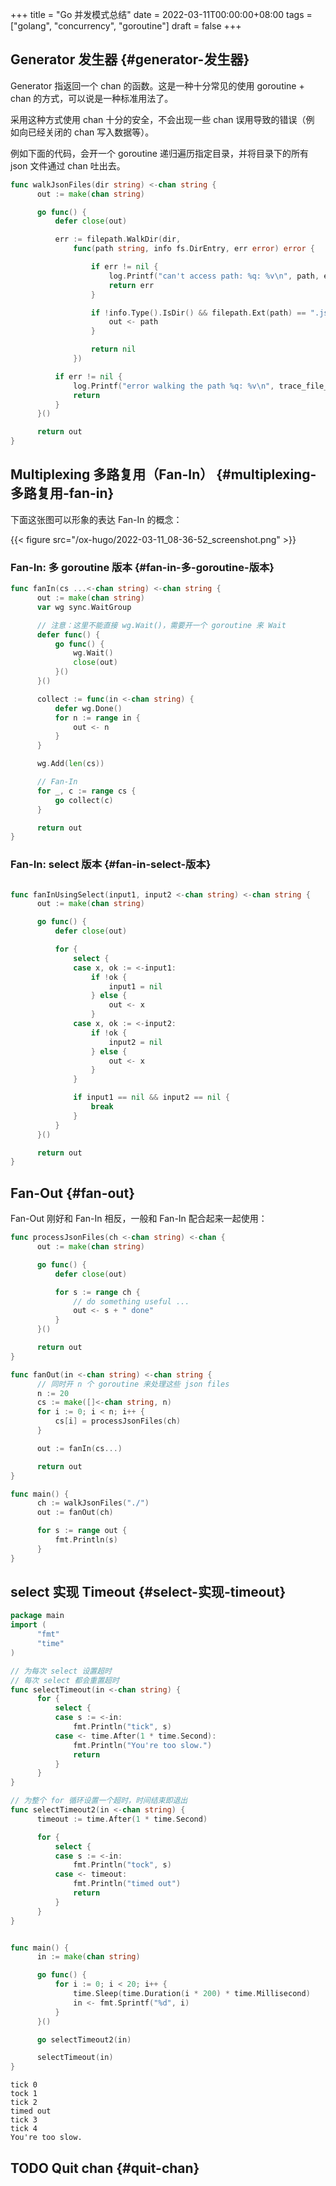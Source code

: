 +++
title = "Go 并发模式总结"
date = 2022-03-11T00:00:00+08:00
tags = ["golang", "concurrency", "goroutine"]
draft = false
+++

## Generator 发生器 {#generator-发生器}

Generator 指返回一个 chan 的函数。这是一种十分常见的使用 goroutine +
chan 的方式，可以说是一种标准用法了。

采用这种方式使用 chan 十分的安全，不会出现一些 chan 误用导致的错误（例
如向已经关闭的 chan 写入数据等）。

例如下面的代码，会开一个 goroutine 递归遍历指定目录，并将目录下的所有
json 文件通过 chan 吐出去。

```go
func walkJsonFiles(dir string) <-chan string {
      out := make(chan string)

      go func() {
	      defer close(out)

	      err := filepath.WalkDir(dir,
		      func(path string, info fs.DirEntry, err error) error {

			      if err != nil {
				      log.Printf("can't access path: %q: %v\n", path, err)
				      return err
			      }

			      if !info.Type().IsDir() && filepath.Ext(path) == ".json" {
				      out <- path
			      }

			      return nil
		      })

	      if err != nil {
		      log.Printf("error walking the path %q: %v\n", trace_file_dir, err)
		      return
	      }
      }()

      return out
}
```


## Multiplexing 多路复用（Fan-In） {#multiplexing-多路复用-fan-in}

下面这张图可以形象的表达 Fan-In 的概念：

{{< figure src="/ox-hugo/2022-03-11_08-36-52_screenshot.png" >}}


### Fan-In: 多 goroutine 版本 {#fan-in-多-goroutine-版本}

```go
func fanIn(cs ...<-chan string) <-chan string {
      out := make(chan string)
      var wg sync.WaitGroup

      // 注意：这里不能直接 wg.Wait()，需要开一个 goroutine 来 Wait
      defer func() {
	      go func() {
		      wg.Wait()
		      close(out)
	      }()
      }()

      collect := func(in <-chan string) {
	      defer wg.Done()
	      for n := range in {
		      out <- n
	      }
      }

      wg.Add(len(cs))

      // Fan-In
      for _, c := range cs {
	      go collect(c)
      }

      return out
}
```


### Fan-In: select 版本 {#fan-in-select-版本}

```go

func fanInUsingSelect(input1, input2 <-chan string) <-chan string {
      out := make(chan string)

      go func() {
	      defer close(out)

	      for {
		      select {
		      case x, ok := <-input1:
			      if !ok {
				      input1 = nil
			      } else {
				      out <- x
			      }
		      case x, ok := <-input2:
			      if !ok {
				      input2 = nil
			      } else {
				      out <- x
			      }
		      }

		      if input1 == nil && input2 == nil {
			      break
		      }
	      }
      }()

      return out
}
```


## Fan-Out {#fan-out}

Fan-Out 刚好和 Fan-In 相反，一般和 Fan-In 配合起来一起使用：

```go
func processJsonFiles(ch <-chan string) <-chan {
      out := make(chan string)

      go func() {
	      defer close(out)

	      for s := range ch {
		      // do something useful ...
		      out <- s + " done"
	      }
      }()

      return out
}

func fanOut(in <-chan string) <-chan string {
      // 同时开 n 个 goroutine 来处理这些 json files
      n := 20
      cs := make([]<-chan string, n)
      for i := 0; i < n; i++ {
	      cs[i] = processJsonFiles(ch)
      }

      out := fanIn(cs...)

      return out
}

func main() {
      ch := walkJsonFiles("./")
      out := fanOut(ch)

      for s := range out {
	      fmt.Println(s)
      }
}
```


## select 实现 Timeout {#select-实现-timeout}

```go
package main
import (
      "fmt"
      "time"
)

// 为每次 select 设置超时
// 每次 select 都会重置超时
func selectTimeout(in <-chan string) {
      for {
	      select {
	      case s := <-in:
		      fmt.Println("tick", s)
	      case <- time.After(1 * time.Second):
		      fmt.Println("You're too slow.")
		      return
	      }
      }
}

// 为整个 for 循环设置一个超时，时间结束即退出
func selectTimeout2(in <-chan string) {
      timeout := time.After(1 * time.Second)

      for {
	      select {
	      case s := <-in:
		      fmt.Println("tock", s)
	      case <- timeout:
		      fmt.Println("timed out")
		      return
	      }
      }
}


func main() {
      in := make(chan string)

      go func() {
	      for i := 0; i < 20; i++ {
		      time.Sleep(time.Duration(i * 200) * time.Millisecond)
		      in <- fmt.Sprintf("%d", i)
	      }
      }()

      go selectTimeout2(in)

      selectTimeout(in)
}
```

```text
tick 0
tock 1
tick 2
timed out
tick 3
tick 4
You're too slow.
```


## <span class="org-todo todo TODO">TODO</span> Quit chan {#quit-chan}